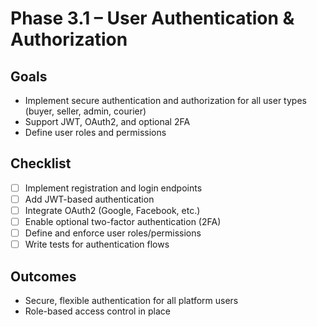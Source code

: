 # Phase 3.1 – User Authentication & Authorization

## Goals
- Implement secure authentication and authorization for all user types (buyer, seller, admin, courier)
- Support JWT, OAuth2, and optional 2FA
- Define user roles and permissions

## Checklist
- [ ] Implement registration and login endpoints
- [ ] Add JWT-based authentication
- [ ] Integrate OAuth2 (Google, Facebook, etc.)
- [ ] Enable optional two-factor authentication (2FA)
- [ ] Define and enforce user roles/permissions
- [ ] Write tests for authentication flows

## Outcomes
- Secure, flexible authentication for all platform users
- Role-based access control in place
